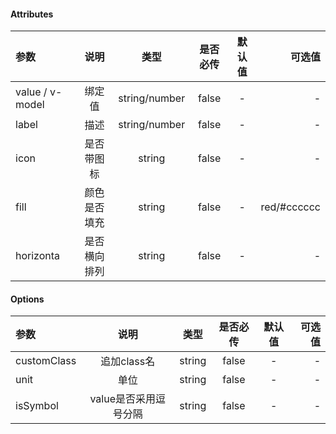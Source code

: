 #### Attributes ####

|参数|说明|类型|是否必传|默认值|可选值|
|:-|:-:|:-:|:-:|:-:|-:|
|value / v-model|绑定值|string/number|false|-|-|
|label|描述|string/number|false|-|-|
|icon|是否带图标|string|false|-|-|
|fill|颜色是否填充|string|false|-|red/#cccccc|
|horizonta|是否横向排列|string|false|-|-|

#### Options ####

|参数|说明|类型|是否必传|默认值|可选值|
|:-|:-:|:-:|:-:|:-:|-:|
|customClass|追加class名|string|false|-|-|
|unit|单位|string|false|-|-|
|isSymbol|value是否采用逗号分隔|string|false|-|-|
